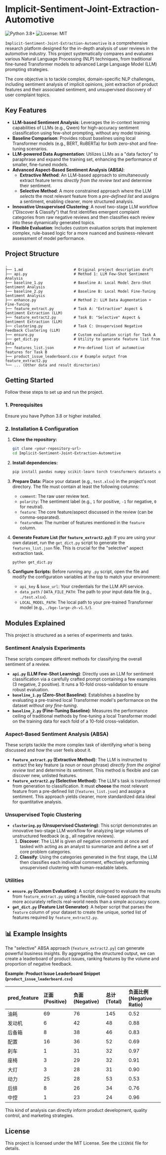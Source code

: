 # Implicit-Sentiment-Joint-Extraction-Automotive

![Python 3.8+](https://img.shields.io/badge/python-3.8+-blue.svg)
![License: MIT](https://img.shields.io/badge/License-MIT-yellow.svg)

`Implicit-Sentiment-Joint-Extraction-Automotive` is a comprehensive research platform designed for the in-depth analysis of user reviews in the automotive industry. This project systematically compares and evaluates various Natural Language Processing (NLP) techniques, from traditional fine-tuned Transformer models to advanced Large Language Model (LLM) prompting strategies.

The core objective is to tackle complex, domain-specific NLP challenges, including sentiment analysis of implicit opinions, joint extraction of product features and their associated sentiment, and unsupervised discovery of user complaint topics.

## Key Features

*   **LLM-based Sentiment Analysis**: Leverages the in-context learning capabilities of LLMs (e.g., Qwen) for high-accuracy sentiment classification using few-shot prompting, without any model training.
*   **Baseline Comparison**: Provides robust baselines using local Transformer models (e.g., BERT, RoBERTa) for both zero-shot and fine-tuning scenarios.
*   **LLM-powered Data Augmentation**: Utilizes LLMs as a "data factory" to paraphrase and expand the training set, enhancing the performance of smaller, fine-tuned models.
*   **Advanced Aspect-Based Sentiment Analysis (ABSA)**:
    *   **Extractive Method**: An LLM-based approach to simultaneously extract feature terms *directly from the review text* and determine their sentiment.
    *   **Selective Method**: A more constrained approach where the LLM *selects* the most relevant feature from a *pre-defined list* and assigns a sentiment, enabling cleaner, more structured analysis.
*   **Innovative Unsupervised Clustering**: A novel two-stage LLM workflow ("Discover & Classify") that first identifies emergent complaint categories from raw negative reviews and then classifies each review into these dynamically generated topics.
*   **Flexible Evaluation**: Includes custom evaluation scripts that implement complex, rule-based logic for a more nuanced and business-relevant assessment of model performance.

## Project Structure

```
.
├── 1.md                       # Original project description draft
├── api.py                     # Method 1: LLM Few-Shot Sentiment Analysis
├── baseline_1.py              # Baseline A: Local Model Zero-Shot Sentiment Analysis
├── baseline_2.py              # Baseline B: Local Model Fine-Tuning Sentiment Analysis
├── enhance.py                 # Method 2: LLM Data Augmentation + Fine-Tuning
├── feature_extract.py         # Task A: "Extractive" Aspect & Sentiment Extraction (LLM)
├── feature_extract2.py        # Task B: "Selective" Aspect & Sentiment Extraction (LLM)
├── clustering.py              # Task C: Unsupervised Negative Feedback Clustering (LLM)
├── ensure.py                  # Custom evaluation script for Task A
├── get_dict.py                # Utility to generate feature list from data
├── features_list.json         # Pre-defined list of automotive features for Task B
├── product_issue_leaderboard.csv # Example output from feature_extract2.py
└── ... (Other data and result directories)
```

## Getting Started

Follow these steps to set up and run the project.

### 1. Prerequisites

Ensure you have Python 3.8 or higher installed.

### 2. Installation & Configuration

1.  **Clone the repository:**
    ```bash
    git clone <your-repository-url>
    cd Implicit-Sentiment-Joint-Extraction-Automotive
    ```

2.  **Install dependencies:**
    ```bash
    pip install pandas numpy scikit-learn torch transformers datasets openai sentence-transformers tqdm
    ```

3.  **Prepare Data:**
    Place your dataset (e.g., `test.xlsx`) in the project's root directory. The file must contain at least the following columns:
    *   `comment`: The raw user review text.
    *   `polarity`: The sentiment label (e.g., `1` for positive, `-1` for negative, `0` for neutral).
    *   `feature`: The core feature/aspect discussed in the review (can be comma-separated).
    *   `featureNum`: The number of features mentioned in the `feature` column.

4.  **Generate Feature List (for `feature_extract2.py`):**
    If you are using your own dataset, run the `get_dict.py` script to generate the `features_list.json` file. This is crucial for the "selective" aspect extraction task.
    ```bash
    python get_dict.py
    ```

5.  **Configure Scripts:**
    Before running any `.py` script, open the file and modify the configuration variables at the top to match your environment:
    *   `api_key` & `base_url`: Your credentials for the LLM API service.
    *   `data_path` / `DATA_FILE_PATH`: The path to your input data file (e.g., `./test.xlsx`).
    *   `LOCAL_MODEL_PATH`: The local path to your pre-trained Transformer model (e.g., `./bge-large-zh-v1.5/`).

## Modules Explained

This project is structured as a series of experiments and tasks.

### Sentiment Analysis Experiments

These scripts compare different methods for classifying the overall sentiment of a review.

*   **`api.py` (LLM Few-Shot Learning)**: Directly uses an LLM for sentiment classification via a carefully crafted prompt containing a few examples (3 negative, 2 positive). It runs a 10-fold cross-validation to ensure robust evaluation.
*   **`baseline_1.py` (Zero-Shot Baseline)**: Establishes a baseline by evaluating a pre-trained local Transformer model's performance on the dataset *without any fine-tuning*.
*   **`baseline_2.py` (Fine-Tuning Baseline)**: Measures the performance ceiling of traditional methods by fine-tuning a local Transformer model on the training data for each fold of a 10-fold cross-validation.


### Aspect-Based Sentiment Analysis (ABSA)

These scripts tackle the more complex task of identifying *what* is being discussed and *how* the user feels about it.

*   **`feature_extract.py` (Extractive Method)**: The LLM is instructed to extract the key feature (a noun or noun phrase) *directly from the original review text* and determine its sentiment. This method is flexible and can discover new, unlisted features.
*   **`feature_extract2.py` (Selective Method)**: The LLM's task is transformed from generation to classification. It must **choose** the most relevant feature from a pre-defined list (`features_list.json`) and assign a sentiment. This approach yields cleaner, more standardized data ideal for quantitative analysis.

### Unsupervised Topic Clustering

*   **`clustering.py` (Unsupervised Clustering)**: This script demonstrates an innovative two-stage LLM workflow for analyzing large volumes of unstructured feedback (e.g., all negative reviews).
    1.  **Discover**: The LLM is given *all* negative comments at once and tasked with acting as an analyst to summarize and define a set of core problem categories.
    2.  **Classify**: Using the categories generated in the first stage, the LLM then classifies each individual comment, effectively performing unsupervised clustering with human-readable labels.

### Utilities

*   **`ensure.py` (Custom Evaluation)**: A script designed to evaluate the results from `feature_extract.py` using a flexible, rule-based approach that more accurately reflects real-world needs than a simple accuracy score.
*   **`get_dict.py` (Feature List Generator)**: A helper script that parses the `feature` column of your dataset to create the unique, sorted list of features required by `feature_extract2.py`.

## 📊 Example Insights

The "selective" ABSA approach (`feature_extract2.py`) can generate powerful business insights. By aggregating the structured output, we can create a leaderboard of product issues, ranking features by the volume and proportion of negative feedback.

**Example: Product Issue Leaderboard Snippet (`product_issue_leaderboard.csv`)**

| pred_feature | 正面 (Positive) | 负面 (Negative) | 总计 (Total) | 负面比例 (Negative Ratio) |
| :----------- | :-------------- | :-------------- | :----------- | :------------------------ |
| 油耗         | 69              | 76              | 145          | 0.52                      |
| 发动机       | 6               | 42              | 48           | 0.88                      |
| 后备箱       | 8               | 38              | 46           | 0.83                      |
| 配置         | 16              | 36              | 52           | 0.69                      |
| 刹车         | 1               | 31              | 32           | 0.97                      |
| 座椅         | 3               | 29              | 32           | 0.91                      |
| 大灯         | 3               | 28              | 31           | 0.90                      |
| 动力         | 25              | 28              | 53           | 0.53                      |
| 后排         | 8               | 26              | 34           | 0.76                      |
| 中控         | 1               | 23              | 24           | 0.96                      |

This kind of analysis can directly inform product development, quality control, and marketing strategies.

## License

This project is licensed under the MIT License. See the `LICENSE` file for details.
